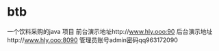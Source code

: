 # btb
一个饮料采购的java 项目
前台演示地址http://www.hly.ooo:90
后台演示地址http://www.hly.ooo:8090
管理员账号admin密码qq963172090
